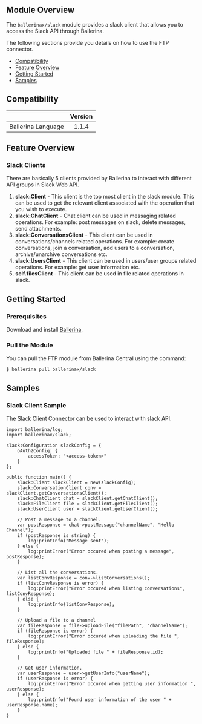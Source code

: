 ## Module Overview

The `ballerinax/slack` module provides a slack client that allows you to access the Slack API through Ballerina.

The following sections provide you details on how to use the FTP connector.

- [Compatibility](#compatibility)
- [Feature Overview](#feature-overview)
- [Getting Started](#getting-started)
- [Samples](#samples)

## Compatibility

|                             |           Version           |
|:---------------------------:|:---------------------------:|
| Ballerina Language          |            1.1.4            |

## Feature Overview

### Slack Clients
There are basically 5 clients provided by Ballerina to interact with different API groups in Slack Web API. 
1. **slack:Client** - This client is the top most client in the slack module. This can be used to get the relevant client associated with the operation
that you wish to execute.
2. **slack:ChatClient** - Chat client can be used in messaging related operations. For example: post messages on slack, delete messages,
send attachments.
3. **slack:ConversationsClient** - This client can be used in conversations/channels related operations. For example: create conversations,
join a conversation, add users to a conversation, archive/unarchive conversations etc.
4. **slack:UsersClient** - This client can be used in users/user groups related operations. For example: get user information etc.
5. **self.filesClient** - This client can be used in file related operations in slack.

## Getting Started

### Prerequisites
Download and install [Ballerina](https://ballerinalang.org/downloads/).

### Pull the Module
You can pull the FTP module from Ballerina Central using the command:
```ballerina
$ ballerina pull ballerinax/slack
```

## Samples

### Slack Client Sample
The Slack Client Connector can be used to interact with slack API.

```ballerina
import ballerina/log;
import ballerinax/slack;

slack:Configuration slackConfig = {
    oAuth2Config: {
        accessToken: "<access-token>"
    }
};

public function main() {
    slack:Client slackClient = new(slackConfig);
    slack:ConversationClient conv = slackClient.getConversationsClient();
    slack:ChatClient chat = slackClient.getChatClient();
    slack:FileClient file = slackClient.getFileClient();
    slack:UserClient user = slackClient.getUserClient();

    // Post a message to a channel.
    var postResponse = chat->postMessage("channelName", "Hello Channel");
    if (postResponse is string) {
        log:printInfo("Message sent");
    } else {
        log:printError("Error occured when posting a message", postResponse);
    }

    // List all the conversations.
    var listConvResponse = conv->listConversations();
    if (listConvResponse is error) {
        log:printError("Error occured when listing conversations", listConvResponse);
    } else {
        log:printInfo(listConvResponse);
    }

    // Upload a file to a channel
    var fileResponse = file->uploadFile("filePath", "channelName");
    if (fileResponse is error) {
        log:printError("Error occured when uploading the file ", fileResponse);
    } else {
        log:printInfo("Uploaded file " + fileResponse.id);
    }

    // Get user information.
    var userResponse = user->getUserInfo("userName");
    if (userResponse is error) {
        log:printError("Error occured when getting user information ", userResponse);
    } else {
        log:printInfo("Found user information of the user " + userResponse.name);
    }
}
```